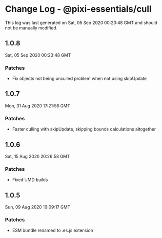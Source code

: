 # Change Log - @pixi-essentials/cull

This log was last generated on Sat, 05 Sep 2020 00:23:48 GMT and should not be manually modified.

## 1.0.8
Sat, 05 Sep 2020 00:23:48 GMT

### Patches

- Fix objects not being unculled problem when not using skipUpdate

## 1.0.7
Mon, 31 Aug 2020 17:21:56 GMT

### Patches

- Faster culling with skipUpdate, skipping bounds calculations altogether

## 1.0.6
Sat, 15 Aug 2020 20:26:58 GMT

### Patches

- Fixed UMD builds

## 1.0.5
Sun, 09 Aug 2020 16:09:17 GMT

### Patches

- ESM bundle renamed to .es.js extension

